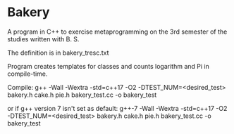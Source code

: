 # Bakery
A program in C++ to exercise metaprogramming on the 3rd semester of the studies written with B. S.

The definition is in bakery_tresc.txt

Program creates templates for classes and counts logarithm and Pi in compile-time.

Compile:
g++ -Wall -Wextra -std=c++17 -O2 -DTEST_NUM=<desired_test> bakery.h cake.h pie.h  bakery_test.cc -o bakery_test 

or if g++ version 7 isn't set as default:
g++-7 -Wall -Wextra -std=c++17 -O2 -DTEST_NUM=<desired_test> bakery.h cake.h pie.h  bakery_test.cc -o bakery_test



